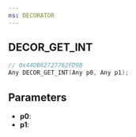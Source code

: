 ```yaml
---
ns: DECORATOR
---
```

## DECOR_GET_INT

```c
// 0x44DB62727762FD9B
Any DECOR_GET_INT(Any p0, Any p1);
```

## Parameters
* **p0**:
* **p1**:
